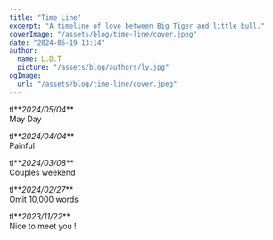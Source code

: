 ```yaml
---
title: "Time Line"
excerpt: "A timeline of love between Big Tiger and little bull."
coverImage: "/assets/blog/time-line/cover.jpeg"
date: "2024-05-19 13:14"
author:
  name: L.D.T
  picture: "/assets/blog/authors/ly.jpg"
ogImage:
  url: "/assets/blog/time-line/cover.jpeg"
---
```


tl**_2024/05/04_**  
May Day

tl**_2024/04/04_**  
Painful

tl**_2024/03/08_**  
Couples weekend

tl**_2024/02/27_**  
Omit 10,000 words

tl**_2023/11/22_**  
Nice to meet you !
